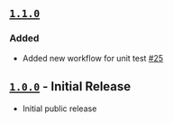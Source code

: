 ## [`1.1.0`](https://github.com/wazuh/wui/tree/v1.1.0)
### Added

- Added new workflow for unit test [#25](https://github.com/wazuh/wui/pull/25)

## [`1.0.0`](https://github.com/wazuh/wui/tree/v1.0.0) - Initial Release

- Initial public release
